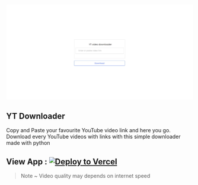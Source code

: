 ![preview](./preview.jpg)
## YT Downloader
Copy and Paste your favourite YouTube video link and here you go. Download every YouTube videos with links with this simple downloader made with python

## View App : [![Deploy to Vercel](https://vercel.com/button)](https://yt-downloader-ease.vercel.com)



> Note ~ Video quality may depends on internet speed
